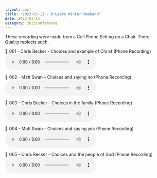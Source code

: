 ```yaml
---
layout: post
title: "2023-03-13 - O'Leary Winter Weekend"
date: 2023-03-13
category: 2023conference
---
```


These recording were made from a Cell Phone Setting on a Chair. There Quality replects such.

<p>
🎵 001 - Chris Becker - Choices and example of Christ (Phone Recording) <br>
<audio controls>
  <source src="https://archive.org/download/2023-gospel-conference-audio/2023-03-13%20-%20O%27Leary%20Winter%20Weekend/2023-03-13%20-%20O%27Leary%20Winter%20Weekend%20-%20001%20-%20Chris%20Becker%20-%20Choices%20and%20example%20of%20Christ%20%28Phone%20Recording%29.mp3" type="audio/mpeg">
  Your browser does not support the audio element.
</audio>
</p>
<p>
🎵 002 - Matt Swan - Choices and saying no (Phone Recording) <br>
<audio controls>
  <source src="https://archive.org/download/2023-gospel-conference-audio/2023-03-13%20-%20O%27Leary%20Winter%20Weekend/2023-03-13%20-%20O%27Leary%20Winter%20Weekend%20-%20002%20-%20Matt%20Swan%20-%20Choices%20and%20saying%20no%20%28Phone%20Recording%29.mp3" type="audio/mpeg">
  Your browser does not support the audio element.
</audio>
</p>
<p>
🎵 003 - Chris Becker - Choices in the family (Phone Recording) <br>
<audio controls>
  <source src="https://archive.org/download/2023-gospel-conference-audio/2023-03-13%20-%20O%27Leary%20Winter%20Weekend/2023-03-13%20-%20O%27Leary%20Winter%20Weekend%20-%20003%20-%20Chris%20Becker%20-%20Choices%20in%20the%20family%20%28Phone%20Recording%29.mp3" type="audio/mpeg">
  Your browser does not support the audio element.
</audio>
</p>
<p>
🎵 004 - Matt Swan - Choices and saying yes (Phone Recording) <br>
<audio controls>
  <source src="https://archive.org/download/2023-gospel-conference-audio/2023-03-13%20-%20O%27Leary%20Winter%20Weekend/2023-03-13%20-%20O%27Leary%20Winter%20Weekend%20-%20004%20-%20Matt%20Swan%20-%20Choices%20and%20saying%20yes%20%28Phone%20Recording%29.mp3" type="audio/mpeg">
  Your browser does not support the audio element.
</audio>
</p>
<p>
🎵 005 - Chris Becker - Choices and the people of God (Phone Recording) <br>
<audio controls>
  <source src="https://archive.org/download/2023-gospel-conference-audio/2023-03-13%20-%20O%27Leary%20Winter%20Weekend/2023-03-13%20-%20O%27Leary%20Winter%20Weekend%20-%20005%20-%20Chris%20Becker%20-%20Choices%20and%20the%20people%20of%20God%20%28Phone%20Recording%29.mp3" type="audio/mpeg">
  Your browser does not support the audio element.
</audio>
</p>
